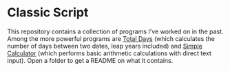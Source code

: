 # Classic Script

This repository contains a collection of programs I've worked on in the past. Among the more powerful programs are [Total Days](https://github.com/cam-rod/classic-scripts/tree/master/TotalDays)  (which calculates the number of days between two dates, leap years included) and [Simple Calculator](https://github.com/cam-rod/classic-scripts/tree/master/summer-sheets/simplecalculator) (which performs basic arithmetic calculations with direct text input). Open a folder to get a README on what it contains.

